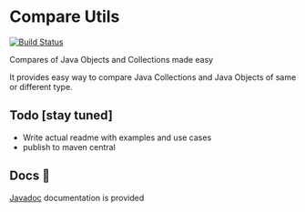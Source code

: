# Compare Utils

[![Build Status](https://travis-ci.com/nejckorasa/compare-utils.svg?branch=master)](https://travis-ci.com/nejckorasa/compare-utils)

Compares of Java Objects and Collections made easy

It provides easy way to compare Java Collections and Java Objects of same or different type.

## Todo [stay tuned]

- Write actual readme with examples and use cases
- publish to maven central

## Docs 📄

[Javadoc](https://nejckorasa.github.io/compare-utils/) documentation is provided

